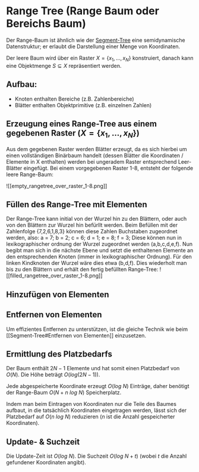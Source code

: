  # Range Tree (Range Baum oder Bereichs Baum)

Der Range-Baum ist ähnlich wie der [Segment-Tree](Segment-Tree.md) eine semidynamische Datenstruktur; er erlaubt die Darstellung einer Menge von Koordinaten.

Der leere Baum wird über ein Raster $X = \{x_1, ... , x_N\}$ konstruiert, danach kann eine Objektmenge $S \subseteq X$ repräsentiert werden.

## Aufbau:
- Knoten enthalten Bereiche (z.B. Zahlenbereiche)
- Blätter enthalten Objektprimitive (z.B. einzelnen Zahlen)

## Erzeugung eines Range-Tree aus einem gegebenen Raster ($X = \{x_1,...,x_N\}$)
Aus dem gegebenen Raster werden Blätter erzeugt, da es sich hierbei um einen vollständigen Binärbaum handelt (dessen Blätter die Koordinaten / Elemente in X enthalten) werden bei ungeradem Raster entsprechend Leer-Blätter eingefügt.
Bei einem vorgegebenen Raster 1-8, entsteht der folgende leere Range-Baum:

![[empty_rangetree_over_raster_1-8.png]]

## Füllen des Range-Tree mit Elementen
Der Range-Tree kann initial von der Wurzel hin zu den Blättern, oder auch von den Blättern zur Wurzel hin befürllt werden.
Beim Befüllen mit der Zahlenfolge {7,2,6,1,8,3} können diese Zahlen Buchstaben zugeordnet werden, also:
a = 7; b = 2; c = 6; d = 1; e = 8; f = 3;
Diese können nun in lexikographischer ordnung der Wurzel zugeordnet werden (a,b,c,d,e,f).
Nun begibt man sich in die nächste Ebene und setzt die enthaltenen Elemente an den entsprechenden Knoten (immer in lexikographischer Ordnung). Für den linken Kindknoten der Wurzel wäre dies etwa (b,d,f). Dies wiederholt man bis zu den Blättern und erhält den fertig befüllten Range-Tree:
![[filled_rangetree_over_raster_1-8.png]]


## Hinzufügen von Elementen

## Entfernen von Elementen
Um effizientes Entfernen zu unterstützen, ist die gleiche Technik wie beim [[Segment-Tree#Entfernen von Elementen]] einzusetzen.

## Ermittlung des Platzbedarfs
Der Baum enthält $2N - 1$ Elemente und hat somit einen Platzbedarf von $O(N)$.
Die Höhe beträgt $O(log(2N-1))$.

Jede abgespeicherte Koordinate erzeugt $O(log~N)$ Einträge, daher benötigt der Range-Baum $O(N + n~log~N)$ Speicherplatz.

Indem man beim Eintragen von Koordinaten nur die Teile des Baumes aufbaut, in die tatsächlich Koordinaten eingetragen werden, lässt sich der Platzbedarf auf $O(n~log~N)$ reduzieren ($n$ ist die Anzahl gespeicherter Koordinaten).

## Update- & Suchzeit
Die Update-Zeit ist $O(log~N)$.
Die Suchzeit $O(log~N + t)$ (wobei $t$ die Anzahl gefundener Koordinaten angibt).